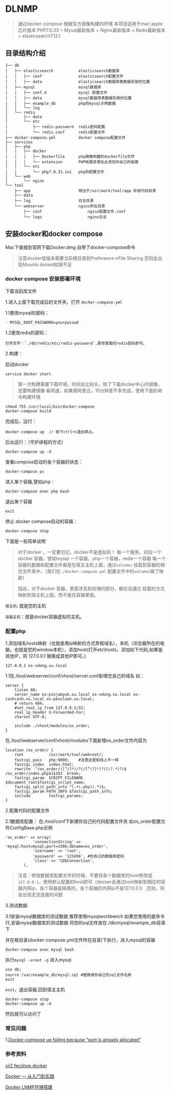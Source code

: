 
DLNMP
=============

> 通过docker compose 根据官方镜像构建的环境 本项目适用于mac apple芯片版本
> PHP7.0.33 + Mysql最新版本 + Nginx最新版本 + Redis最新版本 + elasticsearch7.13.1



目录结构介绍
---------

	├── db
	│   ├── elasticsearch           elasticsearch数据库
	│   │   ├── conf          		elasticsearch配置文件
	│   │   ├── data				elasticsearch数据库表数据存放的位置
	│   ├── mysql             		mysql数据库
	│   │   ├── conf.d          	mysql 配置文件
	│   │   ├── data				mysql数据库表数据存放的位置
	│   │   ├── example_db			php的mysql示例数据
	│   │   └── log
	│   └── redis				
	│       ├── data
	│       └── etc
	│           ├── redis-password 	redis密码配置
	│           └── redis.conf 		redis配置文件
	├── docker-compose.yml			docker compose配置文件
	├── services
	│   ├── php
	│   │   ├── docker
	│   │   │   ├── Dockerfile		php镜像构建的dockerfile文件
	│   │   │   └── extension		PHP拓展目录在此添加你自己的拓展
	│   │   └── etc
	│   │       └── php7.0.33.ini	php的配置文件
	│   └── web
	│       └── nginx
	└── tool
	    ├── app 					相当于/usr/work/tool/app 存放代码目录
	    ├── data
	    ├── log						日志目录
	    └── webserver 				nginx所在目录
	        ├── conf					nginx配置文件.conf
	        └── logs					nginx日志

安装docker和docker compose
-------------------------

Mac下直接到官网下载Docker.dmg 自带了docker-compose命令 

>注意docker低版本需要当前根目录到Preference->File Sharing 否则会出现Mounts denied权限不足



### docker compose 安装部署环境

下载当前库文件

1.进入上面下载完成后的文件夹，打开 `docker-compose.yml`

1.1更改mysql的密码：
```
- MYSQL_ROOT_PASSWORD=yourpasswd
```

1.2更改redis的密码：

```
打开文件：`./db/redis/etc/redis-password`,更改里面的redis密码即可。
```


2.构建：

启动docker

```
service docker start
```

> 第一次构建需要下载环境，时间会比较长，除了下载docker中心的镜像，还要构建镜像
> 看网速，如果用阿里云，15分钟差不多完成，使用下面的命令构建环境

```
chmod 755 /usr/local/bin/docker-compose
docker-compose build
```


完成后，运行：

```
docker-compose up  // 按下ctrl+c退出停止。
```

后台运行：（守护进程的方式）

```
docker-compose up -d
```

查看compose启动的各个容器的状态：

```
docker-compose ps
```

进入某个容器,譬如php：

```
docker-compose exec php bash
```

退出某个容器

```
exit
```


停止 docker compose启动的容器：

```
docker-compose stop
```

下面是一些简单说明


> 对于docker ，一定要切记，docker不是虚拟机！
> 每一个服务，对应一个docker 容器，譬如mysql
> 一个容器，php一个容器，redis一个容器
> 每一个容器的数据和配置文件都是在宿主主机上面，通过`volumes`
> 挂载到容器的相应文件夹中，（我们在`./docker-compose.yml`
> 配置文件中的`volumes`做了映射）
> 
> 因此，对于docker 容器，里面涉及到存储的部分，都应该通过
> 挂载的方式映射到宿主机上面，而不是在容器里面。

`宿主机`: 就是您的主机

`容器主机`：就是docker容器虚拟的主机。



### 配置php

1.添加域名hosts映射（也就是用ip映射的方式弄假域名），本机（浏览器所在的电脑，也就是您的window本机），添加host(打开etc\hosts，添加如下代码,如果是其他IP，将 127.0.0.1 替换成其他IP即可。)

```
127.0.0.1 os-vdong.xu.local

```
1.1在./tool/webserver/conf/vhost/server.conf新增您自己的域名 如：

	server {
	    listen 80;
	    server_name os-pinjamyuk.xu.local os-vdong.xu.local os-cashcash.xu.local os-pesoloan.xu.local;
	    # return 404;
	    #set_real_ip_from 127.0.0.1/32;
	    real_ip_header X-Forwarded-For;
	    charset UTF-8;
	
	    include ./vhost/modules/os_order;
	}
在./tool/webserver/conf/vhost/modules下面新增os_order文件内容为

	location /os_order/ {
	    root           /usr/work/tool/webroot/;
	    fastcgi_pass   php:9000;	#注意这里和线上不一样
	    fastcgi_index  index.html;
	    rewrite  ^/os_order/([^/]*)/?(/[^\?]*)?((\?.*)?)$  /os_order/index.php$1$2$3  break;
	    fastcgi_param  SCRIPT_FILENAME    $document_root$fastcgi_script_name;
	    fastcgi_split_path_info ^(.+\.php)(.*)$;
	    fastcgi_param PATH_INFO $fastcgi_path_info;
	    include        fastcgi_params;
	}


2.配置代码的配置文件

2.1数据库配置：
在./tool/conf下新建你自己的代码配置文件夹 如os_order配置文件ConfigBase.php示例

	'os_order' => array(
	            'connectionString' => 'mysql:host=mysql;port=3306;dbname=os_order',
	            'username' => 'root',
	            'password' => '123456', #你自己的数据库密码
	            'class' => 'CDbConnection',
	        ),



> 注意：修改数据库配置文件的时候，不要将各个数据库的host修改成`127.0.0.1`，使用默认配置的host即可（docker会通过host映射到相应的容器内网ip，各个容器是隔离的，各个容器的内网ip不是127.0.0.1）,否则，将会出现无法连接的问题



3.测试数据:

3.1安装mysql数据库的测试数据 推荐使用mysqlworkbench 如果您使用的是命令行,安装mysql数据库的测试数据 将您的sql文件放在./db/mysql/example_db目录下


并在根目录(docker-compose.yml文件所在目录)下执行，进入mysql的容器

```
docker-compose exec mysql bash
```

执行`mysql -uroot -p` 进入mysql

```
use db;
source /var/example_db/mysql.sql #替换成你自己的sql文件名称
exit
```

`exit`，退出容器,回到宿主主机


```
docker-compose stop
docker-compose up -d
```

然后就可以访问了
### 常见问题
1.[Docker-compose up failing because "port is already allocated"](https://github.com/docker/compose/issues/4950)



### 参考资料
[yii2 fecshop docker](https://github.com/fecshop/yii2_fecshop_docker)

[Docker — 从入门到实践](https://yeasy.gitbooks.io/docker_practice)

[Docker LNMP环境搭建](https://www.awaimai.com/2120.html)
